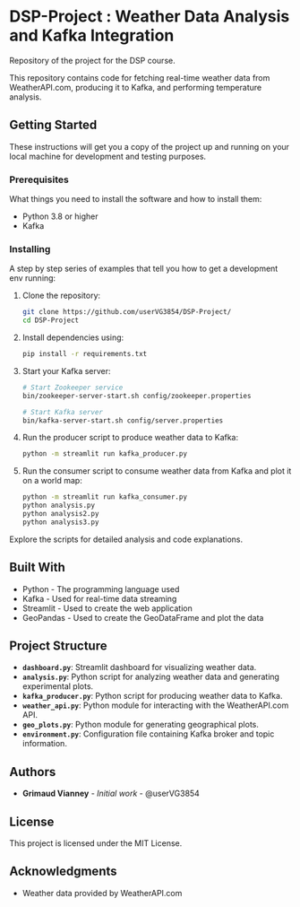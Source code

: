 # DSP-Project : Weather Data Analysis and Kafka Integration
Repository of the project for the DSP course.

This repository contains code for fetching real-time weather data from WeatherAPI.com, producing it to Kafka, and performing temperature analysis.

## Getting Started

These instructions will get you a copy of the project up and running on your local machine for development and testing purposes.

### Prerequisites

What things you need to install the software and how to install them:

- Python 3.8 or higher
- Kafka

### Installing

A step by step series of examples that tell you how to get a development env running:

1. Clone the repository:

   ```bash
   git clone https://github.com/userVG3854/DSP-Project/
   cd DSP-Project

2. Install dependencies using:

    ```bash
    pip install -r requirements.txt

3. Start your Kafka server:

    ```bash
    # Start Zookeeper service
    bin/zookeeper-server-start.sh config/zookeeper.properties

    # Start Kafka server
    bin/kafka-server-start.sh config/server.properties

4. Run the producer script to produce weather data to Kafka:

    ```bash
    python -m streamlit run kafka_producer.py

5. Run the consumer script to consume weather data from Kafka and plot it on a world map:

    ```bash
    python -m streamlit run kafka_consumer.py
    python analysis.py
    python analysis2.py
    python analysis3.py

Explore the scripts for detailed analysis and code explanations.

## Built With

* Python - The programming language used
* Kafka - Used for real-time data streaming
* Streamlit - Used to create the web application
* GeoPandas - Used to create the GeoDataFrame and plot the data


## Project Structure

- **`dashboard.py`**: Streamlit dashboard for visualizing weather data.
- **`analysis.py`**: Python script for analyzing weather data and generating experimental plots.
- **`kafka_producer.py`**: Python script for producing weather data to Kafka.
- **`weather_api.py`**: Python module for interacting with the WeatherAPI.com API.
- **`geo_plots.py`**: Python module for generating geographical plots.
- **`environment.py`**: Configuration file containing Kafka broker and topic information.

## Authors

* **Grimaud Vianney** - *Initial work* - @userVG3854

## License

This project is licensed under the MIT License.

## Acknowledgments

* Weather data provided by WeatherAPI.com
